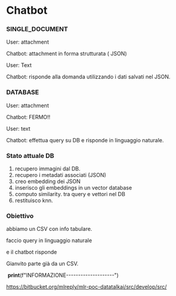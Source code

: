 # Chatbot







### SINGLE_DOCUMENT



User: attachment

Chatbot: attachment in forma strutturata ( JSON)



User: Text

Chatbot: risponde alla domanda utilizzando i dati salvati nel JSON.



### DATABASE



User: attachment 

Chatbot: FERMO!!



User: text

Chatbot: effettua query su DB e risponde in linguaggio naturale.





### Stato attuale DB

1. recupero immagini dal DB.
2. recupero i metadati associati (JSON)
3. creo embedding dei JSON
4. inserisco gli embeddings in un vector database
5. computo similarity. tra query e vettori nel DB
6. restituisco knn.



### Obiettivo

abbiamo un CSV con info tabulare.

faccio query in linguaggio naturale

e il chatbot risponde



Gianvito parte già da un CSV.



​        **print**(f"INFORMAZIONE--------------------")



https://bitbucket.org/mlreply/mlr-poc-datatalkai/src/develop/src/



### 